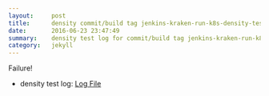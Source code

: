 ```yaml
---
layout:     post
title:      density commit/build tag jenkins-kraken-run-k8s-density-tests-107-30
date:       2016-06-23 23:47:49
summary:    density test log for commit/build tag jenkins-kraken-run-k8s-density-tests-107-30.
category:   jekyll
---
```


Failure!

- density test log: [Log File](http://s3-us-west-2.amazonaws.com/kraken-e2e-logs/density/jenkins-kraken-run-k8s-density-tests-107-30/build-log.txt)
